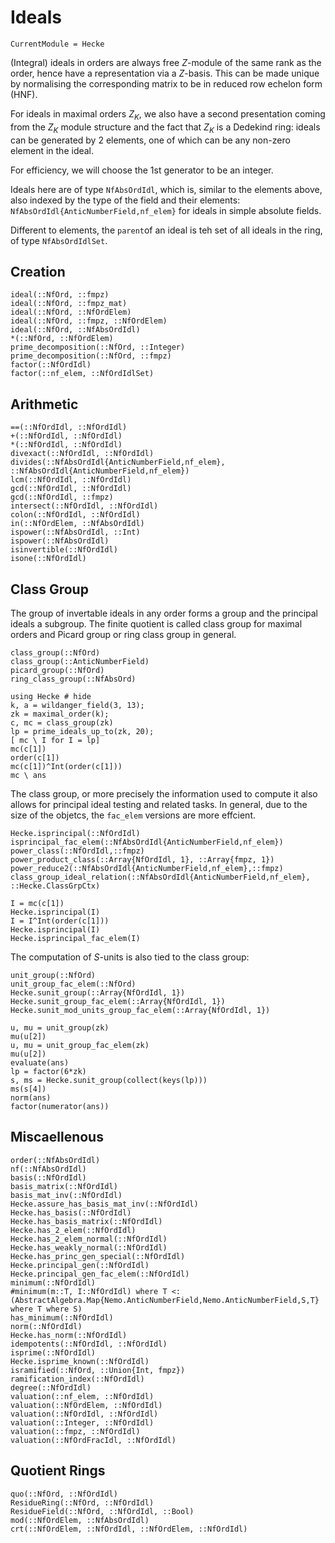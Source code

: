 # Ideals
```@meta
CurrentModule = Hecke
```


(Integral) ideals in orders are always free $Z$-module of the same rank as the
order, hence have a representation via a $Z$-basis. This can be made unique
by normalising the corresponding matrix to be in reduced row echelon form 
(HNF).

For ideals in maximal orders $Z_K$, we also have a second presentation coming
from the $Z_K$ module structure and the fact that $Z_K$ is a Dedekind ring:
ideals can be generated by 2 elements, one of which can be any non-zero
element in the ideal.

For efficiency, we will choose the 1st generator to be an integer.

Ideals here are of type `NfAbsOrdIdl`, which is, similar to the elements
above, also indexed by the type of the field and their elements:
`NfAbsOrdIdl{AnticNumberField,nf_elem}` for ideals in
simple absolute fields.

Different to elements, the `parent`of an ideal is teh set of all ideals
in the ring, of type `NfAbsOrdIdlSet`.

## Creation

```@docs
ideal(::NfOrd, ::fmpz)
ideal(::NfOrd, ::fmpz_mat)
ideal(::NfOrd, ::NfOrdElem)
ideal(::NfOrd, ::fmpz, ::NfOrdElem)
ideal(::NfOrd, ::NfAbsOrdIdl)
*(::NfOrd, ::NfOrdElem)
prime_decomposition(::NfOrd, ::Integer)
prime_decomposition(::NfOrd, ::fmpz)
factor(::NfOrdIdl)
factor(::nf_elem, ::NfOrdIdlSet)
```

## Arithmetic

```@docs
==(::NfOrdIdl, ::NfOrdIdl)
+(::NfOrdIdl, ::NfOrdIdl)
*(::NfOrdIdl, ::NfOrdIdl)
divexact(::NfOrdIdl, ::NfOrdIdl)
divides(::NfAbsOrdIdl{AnticNumberField,nf_elem}, ::NfAbsOrdIdl{AnticNumberField,nf_elem})
lcm(::NfOrdIdl, ::NfOrdIdl)
gcd(::NfOrdIdl, ::NfOrdIdl)
gcd(::NfOrdIdl, ::fmpz)
intersect(::NfOrdIdl, ::NfOrdIdl)
colon(::NfOrdIdl, ::NfOrdIdl)
in(::NfOrdElem, ::NfAbsOrdIdl)
ispower(::NfAbsOrdIdl, ::Int)
ispower(::NfAbsOrdIdl)
isinvertible(::NfOrdIdl)
isone(::NfOrdIdl)
```

## Class Group

The group of invertable ideals in any order forms a group and the principal
ideals a subgroup.  The finite quotient is called class group for maximal orders
and Picard group
or ring class group in general.

```@docs
class_group(::NfOrd)
class_group(::AnticNumberField)
picard_group(::NfOrd)
ring_class_group(::NfAbsOrd)
```

```@repl 2
using Hecke # hide
k, a = wildanger_field(3, 13);
zk = maximal_order(k);
c, mc = class_group(zk)
lp = prime_ideals_up_to(zk, 20);
[ mc \ I for I = lp]
mc(c[1])
order(c[1])
mc(c[1])^Int(order(c[1]))
mc \ ans
```


The class group, or more precisely the information used to compute it
also allows for principal ideal testing and related tasks. 
In general, due to the size of the objetcs, the ```fac_elem``` versions are
more effcient.

```@docs
Hecke.isprincipal(::NfOrdIdl)
isprincipal_fac_elem(::NfAbsOrdIdl{AnticNumberField,nf_elem})
power_class(::NfOrdIdl,::fmpz)
power_product_class(::Array{NfOrdIdl, 1}, ::Array{fmpz, 1})
power_reduce2(::NfAbsOrdIdl{AnticNumberField,nf_elem},::fmpz)
class_group_ideal_relation(::NfAbsOrdIdl{AnticNumberField,nf_elem}, ::Hecke.ClassGrpCtx)
```
```@repl 2
I = mc(c[1])
Hecke.isprincipal(I)
I = I^Int(order(c[1]))
Hecke.isprincipal(I)
Hecke.isprincipal_fac_elem(I)
```

The computation of $S$-units is also tied to the class group:

```@docs
unit_group(::NfOrd)
unit_group_fac_elem(::NfOrd)
Hecke.sunit_group(::Array{NfOrdIdl, 1})
Hecke.sunit_group_fac_elem(::Array{NfOrdIdl, 1})
Hecke.sunit_mod_units_group_fac_elem(::Array{NfOrdIdl, 1})
```

```@repl 2
u, mu = unit_group(zk)
mu(u[2])
u, mu = unit_group_fac_elem(zk)
mu(u[2])
evaluate(ans)
lp = factor(6*zk)
s, ms = Hecke.sunit_group(collect(keys(lp)))
ms(s[4])
norm(ans)
factor(numerator(ans))
```

## Miscaellenous

```@docs
order(::NfAbsOrdIdl)
nf(::NfAbsOrdIdl)
basis(::NfOrdIdl)
basis_matrix(::NfOrdIdl)
basis_mat_inv(::NfOrdIdl)
Hecke.assure_has_basis_mat_inv(::NfOrdIdl)
Hecke.has_basis(::NfOrdIdl)
Hecke.has_basis_matrix(::NfOrdIdl)
Hecke.has_2_elem(::NfOrdIdl)
Hecke.has_2_elem_normal(::NfOrdIdl)
Hecke.has_weakly_normal(::NfOrdIdl)
Hecke.has_princ_gen_special(::NfOrdIdl)
Hecke.principal_gen(::NfOrdIdl)
Hecke.principal_gen_fac_elem(::NfOrdIdl)
minimum(::NfOrdIdl)
#minimum(m::T, I::NfOrdIdl) where T <: (AbstractAlgebra.Map{Nemo.AnticNumberField,Nemo.AnticNumberField,S,T} where T where S)
has_minimum(::NfOrdIdl)
norm(::NfOrdIdl)
Hecke.has_norm(::NfOrdIdl)
idempotents(::NfOrdIdl, ::NfOrdIdl)
isprime(::NfOrdIdl)
Hecke.isprime_known(::NfOrdIdl)
isramified(::NfOrd, ::Union{Int, fmpz})
ramification_index(::NfOrdIdl)
degree(::NfOrdIdl)
valuation(::nf_elem, ::NfOrdIdl)
valuation(::NfOrdElem, ::NfOrdIdl)
valuation(::NfOrdIdl, ::NfOrdIdl)
valuation(::Integer, ::NfOrdIdl)
valuation(::fmpz, ::NfOrdIdl)
valuation(::NfOrdFracIdl, ::NfOrdIdl)
```

## Quotient Rings

```@docs
quo(::NfOrd, ::NfOrdIdl)
ResidueRing(::NfOrd, ::NfOrdIdl)
ResidueField(::NfOrd, ::NfOrdIdl, ::Bool)
mod(::NfOrdElem, ::NfAbsOrdIdl)
crt(::NfOrdElem, ::NfOrdIdl, ::NfOrdElem, ::NfOrdIdl)
```

